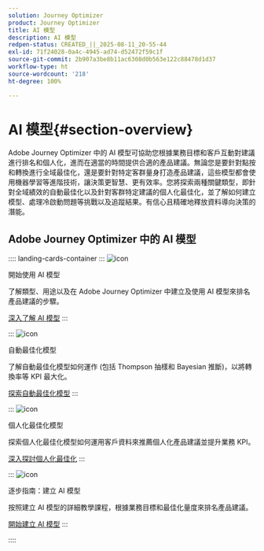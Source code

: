 ```yaml
---
solution: Journey Optimizer
product: Journey Optimizer
title: AI 模型
description: AI 模型
redpen-status: CREATED_||_2025-08-11_20-55-44
exl-id: 71f24028-0a4c-4945-ad74-d52472f59c1f
source-git-commit: 2b907a3be8b11ac6308d0b563e122c88478d1d37
workflow-type: ht
source-wordcount: '218'
ht-degree: 100%

---
```


# AI 模型{#section-overview}

Adobe Journey Optimizer 中的 AI 模型可協助您根據業務目標和客戶互動對建議進行排名和個人化，進而在適當的時間提供合適的產品建議。無論您是要針對點按和轉換進行全域最佳化，還是要針對特定客群量身打造產品建議，這些模型都會使用機器學習等進階技術，讓決策更智慧、更有效率。您將探索兩種關鍵類型，即針對全域績效的自動最佳化以及針對客群特定建議的個人化最佳化，並了解如何建立模型、處理冷啟動問題等挑戰以及追蹤結果。有信心且精確地釋放資料導向決策的潛能。

## Adobe Journey Optimizer 中的 AI 模型

:::: landing-cards-container
:::
![icon](https://cdn.experienceleague.adobe.com/icons/book.svg)

開始使用 AI 模型

了解類型、用途以及在 Adobe Journey Optimizer 中建立及使用 AI 模型來排名產品建議的步驟。

[深入了解 AI 模型](../using/experience-decisioning/ranking/ai-models.md)
:::

:::
![icon](https://cdn.experienceleague.adobe.com/icons/chart-line.svg)

自動最佳化模型

了解自動最佳化模型如何運作 (包括 Thompson 抽樣和 Bayesian 推斷)，以將轉換率等 KPI 最大化。

[探索自動最佳化模型](../using/experience-decisioning/ranking/auto-optimization-model.md)
:::

:::
![icon](https://cdn.experienceleague.adobe.com/icons/bullseye.svg)

個人化最佳化模型

探索個人化最佳化模型如何運用客戶資料來推薦個人化產品建議並提升業務 KPI。

[深入探討個人化最佳化](../using/experience-decisioning/ranking/personalized-optimization-model.md)
:::

:::
![icon](https://cdn.experienceleague.adobe.com/icons/circle-play.svg)

逐步指南：建立 AI 模型

按照建立 AI 模型的詳細教學課程，根據業務目標和最佳化量度來排名產品建議。

[開始建立 AI 模型](../using/experience-decisioning/ranking/create-ai-models.md)
:::

::::
